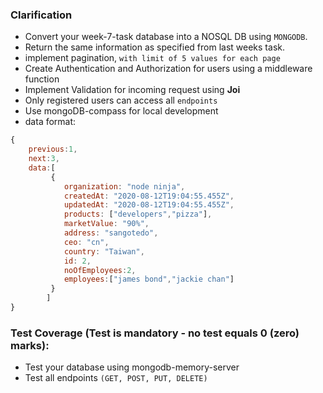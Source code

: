 ### Clarification

- Convert your week-7-task database into a NOSQL DB using `MONGODB`.
- Return the same information as specified from last weeks task.
- implement pagination, `with limit of 5 values for each page`
- Create Authentication and Authorization for users using a middleware function
- Implement Validation for incoming request using **Joi**
- Only registered users can access all `endpoints`
- Use mongoDB-compass for local development
- data format:

```js
{
    previous:1,
    next:3,
    data:[
         {
            organization: "node ninja",
            createdAt: "2020-08-12T19:04:55.455Z",
            updatedAt: "2020-08-12T19:04:55.455Z",
            products: ["developers","pizza"],
            marketValue: "90%",
            address: "sangotedo",
            ceo: "cn",
            country: "Taiwan",
            id: 2,
            noOfEmployees:2,
            employees:["james bond","jackie chan"]
         }
        ]
}

```

### Test Coverage (Test is mandatory - no test equals 0 (zero) marks):

- Test your database using mongodb-memory-server
- Test all endpoints `(GET, POST, PUT, DELETE)`
